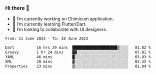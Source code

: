 ### Hi there 👋

<!--
**devcat37/devcat37** is a ✨ _special_ ✨ repository because its `README.md` (this file) appears on your GitHub profile.-->


- 🔭 I’m currently working on Chimicum application.
- 🌱 I’m currently learning Flutter/Dart.
- 👯 I’m looking to collaborate with UI designers.
<!-- - 🤔 I’m looking for help with ... -->

<!--START_SECTION:waka-->

```txt
From: 11 June 2023 - To: 18 June 2023

Dart          16 hrs 29 mins  ████████████████████▒░░░░   81.82 %
Groovy        1 hr 24 mins    █▓░░░░░░░░░░░░░░░░░░░░░░░   07.01 %
YAML          46 mins         █░░░░░░░░░░░░░░░░░░░░░░░░   03.83 %
XML           28 mins         ▓░░░░░░░░░░░░░░░░░░░░░░░░   02.32 %
Properties    23 mins         ▒░░░░░░░░░░░░░░░░░░░░░░░░   01.94 %
```

<!--END_SECTION:waka-->
